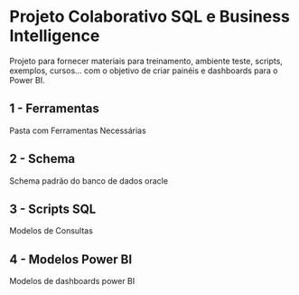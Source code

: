 
# Projeto Colaborativo SQL e Business Intelligence

Projeto para fornecer materiais para treinamento, ambiente teste, scripts, exemplos, cursos... com o objetivo de criar painéis e dashboards para o Power BI.


## 1 - Ferramentas
Pasta com Ferramentas Necessárias

## 2 - Schema
Schema padrão do banco de dados oracle

## 3 - Scripts SQL
Modelos de Consultas

## 4 - Modelos Power BI
Modelos de dashboards power BI


